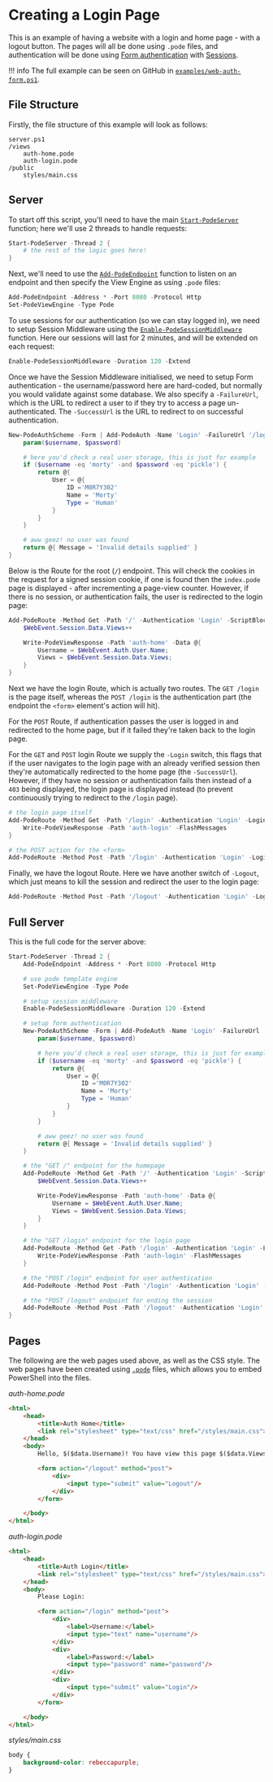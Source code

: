 # Creating a Login Page

This is an example of having a website with a login and home page - with a logout button. The pages will all be done using `.pode` files, and authentication will be done using [Form authentication](../../../Authentication/Methods/Form) with [Sessions]((../../../Middleware/Types/Sessions)).

!!! info
    The full example can be seen on GitHub in [`examples/web-auth-form.ps1`](https://github.com/Badgerati/Pode/blob/develop/examples/web-auth-form.ps1).

## File Structure

Firstly, the file structure of this example will look as follows:

```plain
server.ps1
/views
    auth-home.pode
    auth-login.pode
/public
    styles/main.css
```

## Server

To start off this script, you'll need to have the main [`Start-PodeServer`](../../../../Functions/Core/Start-PodeServer) function; here we'll use 2 threads to handle requests:

```powershell
Start-PodeServer -Thread 2 {
    # the rest of the logic goes here!
}
```

Next, we'll need to use the [`Add-PodeEndpoint`](../../../../Functions/Core/Add-PodeEndpoint) function to listen on an endpoint and then specify the View Engine as using `.pode` files:

```powershell
Add-PodeEndpoint -Address * -Port 8080 -Protocol Http
Set-PodeViewEngine -Type Pode
```

To use sessions for our authentication (so we can stay logged in), we need to setup Session Middleware using the [`Enable-PodeSessionMiddleware`](../../../../Functions/Middleware/Enable-PodeSessionMiddleware) function. Here our sessions will last for 2 minutes, and will be extended on each request:

```powershell
Enable-PodeSessionMiddleware -Duration 120 -Extend
```

Once we have the Session Middleware initialised, we need to setup Form authentication - the username/password here are hard-coded, but normally you would validate against some database. We also specify a `-FailureUrl`, which is the URL to redirect a user to if they try to access a page un-authenticated. The `-SuccessUrl` is the URL to redirect to on successful authentication.

```powershell
New-PodeAuthScheme -Form | Add-PodeAuth -Name 'Login' -FailureUrl '/login' -SuccessUrl '/' -ScriptBlock {
    param($username, $password)

    # here you'd check a real user storage, this is just for example
    if ($username -eq 'morty' -and $password -eq 'pickle') {
        return @{
            User = @{
                ID ='M0R7Y302'
                Name = 'Morty'
                Type = 'Human'
            }
        }
    }

    # aww geez! no user was found
    return @{ Message = 'Invalid details supplied' }
}
```

Below is the Route for the root (`/`) endpoint. This will check the cookies in the request for a signed session cookie, if one is found then the `index.pode` page is displayed - after incrementing a page-view counter. However, if there is no session, or authentication fails, the user is redirected to the login page:

```powershell
Add-PodeRoute -Method Get -Path '/' -Authentication 'Login' -ScriptBlock {
    $WebEvent.Session.Data.Views++

    Write-PodeViewResponse -Path 'auth-home' -Data @{
        Username = $WebEvent.Auth.User.Name;
        Views = $WebEvent.Session.Data.Views;
    }
}
```

Next we have the login Route, which is actually two routes. The `GET /login` is the page itself, whereas the `POST /login` is the authentication part (the endpoint the `<form>` element's action will hit).

For the `POST` Route, if authentication passes the user is logged in and redirected to the home page, but if it failed they're taken back to the login page.

For the `GET` and `POST` login Route we supply the `-Login` switch, this flags that if the user navigates to the login page with an already verified session then they're automatically redirected to the home page (the `-SuccessUrl`). However, if they have no session or authentication fails then instead of a `403` being displayed, the login page is displayed instead (to prevent continuously trying to redirect to the `/login` page).

```powershell
# the login page itself
Add-PodeRoute -Method Get -Path '/login' -Authentication 'Login' -Login -ScriptBlock {
    Write-PodeViewResponse -Path 'auth-login' -FlashMessages
}

# the POST action for the <form>
Add-PodeRoute -Method Post -Path '/login' -Authentication 'Login' -Login
```

Finally, we have the logout Route. Here we have another switch of `-Logout`, which just means to kill the session and redirect the user to the login page:

```powershell
Add-PodeRoute -Method Post -Path '/logout' -Authentication 'Login' -Logout
```

## Full Server

This is the full code for the server above:

```powershell
Start-PodeServer -Thread 2 {
    Add-PodeEndpoint -Address * -Port 8080 -Protocol Http

    # use pode template engine
    Set-PodeViewEngine -Type Pode

    # setup session middleware
    Enable-PodeSessionMiddleware -Duration 120 -Extend

    # setup form authentication
    New-PodeAuthScheme -Form | Add-PodeAuth -Name 'Login' -FailureUrl '/login' -SuccessUrl '/' -ScriptBlock {
        param($username, $password)

        # here you'd check a real user storage, this is just for example
        if ($username -eq 'morty' -and $password -eq 'pickle') {
            return @{
                User = @{
                    ID ='M0R7Y302'
                    Name = 'Morty'
                    Type = 'Human'
                }
            }
        }

        # aww geez! no user was found
        return @{ Message = 'Invalid details supplied' }
    }

    # the "GET /" endpoint for the homepage
    Add-PodeRoute -Method Get -Path '/' -Authentication 'Login' -ScriptBlock {
        $WebEvent.Session.Data.Views++

        Write-PodeViewResponse -Path 'auth-home' -Data @{
            Username = $WebEvent.Auth.User.Name;
            Views = $WebEvent.Session.Data.Views;
        }
    }

    # the "GET /login" endpoint for the login page
    Add-PodeRoute -Method Get -Path '/login' -Authentication 'Login' -Login -ScriptBlock {
        Write-PodeViewResponse -Path 'auth-login' -FlashMessages
    }

    # the "POST /login" endpoint for user authentication
    Add-PodeRoute -Method Post -Path '/login' -Authentication 'Login' -Login

    # the "POST /logout" endpoint for ending the session
    Add-PodeRoute -Method Post -Path '/logout' -Authentication 'Login' -Logout
}
```

## Pages

The following are the web pages used above, as well as the CSS style. The web pages have been created using [`.pode`](../../../Views/Pode) files, which allows you to embed PowerShell into the files.

*auth-home.pode*
```html
<html>
    <head>
        <title>Auth Home</title>
        <link rel="stylesheet" type="text/css" href="/styles/main.css">
    </head>
    <body>
        Hello, $($data.Username)! You have view this page $($data.Views) times!

        <form action="/logout" method="post">
            <div>
                <input type="submit" value="Logout"/>
            </div>
        </form>

    </body>
</html>
```

*auth-login.pode*
```html
<html>
    <head>
        <title>Auth Login</title>
        <link rel="stylesheet" type="text/css" href="/styles/main.css">
    </head>
    <body>
        Please Login:

        <form action="/login" method="post">
            <div>
                <label>Username:</label>
                <input type="text" name="username"/>
            </div>
            <div>
                <label>Password:</label>
                <input type="password" name="password"/>
            </div>
            <div>
                <input type="submit" value="Login"/>
            </div>
        </form>

    </body>
</html>
```

*styles/main.css*
```css
body {
    background-color: rebeccapurple;
}
```
